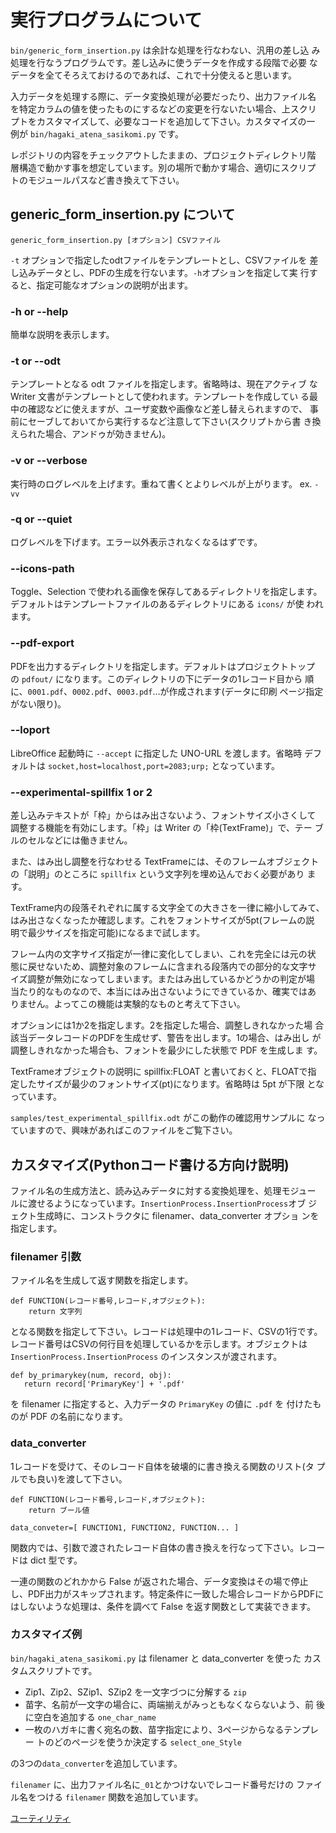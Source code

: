 # 実行プログラムについて

`bin/generic_form_insertion.py` は余計な処理を行なわない、汎用の差し込
み処理を行なうプログラムです。差し込みに使うデータを作成する段階で必要
なデータを全てそろえておけるのであれば、これで十分使えると思います。

入力データを処理する際に、データ変換処理が必要だったり、出力ファイル名
を特定カラムの値を使ったものにするなどの変更を行ないたい場合、上スクリ
プトをカスタマイズして、必要なコードを追加して下さい。カスタマイズの一
例が `bin/hagaki_atena_sasikomi.py` です。

レポジトリの内容をチェックアウトしたままの、プロジェクトディレクトリ階
層構造で動かす事を想定しています。別の場所で動かす場合、適切にスクリプ
トのモジュールパスなど書き換えて下さい。

## generic_form_insertion.py について

    generic_form_insertion.py [オプション] CSVファイル

`-t` オプションで指定したodtファイルをテンプレートとし、CSVファイルを
差し込みデータとし、PDFの生成を行ないます。`-h`オプションを指定して実
行すると、指定可能なオプションの説明が出ます。

### -h or --help

簡単な説明を表示します。

### -t or --odt

テンプレートとなる odt ファイルを指定します。省略時は、現在アクティブ
な Writer 文書がテンプレートとして使われます。テンプレートを作成してい
る最中の確認などに使えますが、ユーザ変数や画像など差し替えられますので、
事前にセーブしておいてから実行するなど注意して下さい(スクリプトから書
き換えられた場合、アンドゥが効きません)。

### -v or --verbose

実行時のログレベルを上げます。重ねて書くとよりレベルが上がります。
ex. `-vv`

### -q or --quiet

ログレベルを下げます。エラー以外表示されなくなるはずです。

### --icons-path

Toggle、Selection で使われる画像を保存してあるディレクトリを指定します。
デフォルトはテンプレートファイルのあるディレクトリにある `icons/` が使
われます。

### --pdf-export

PDFを出力するディレクトリを指定します。デフォルトはプロジェクトトップ
の `pdfout/` になります。このディレクトリの下にデータの1レコード目から
順に、`0001.pdf`、`0002.pdf`、`0003.pdf`…が作成されます(データに印刷
ページ指定がない限り)。

### --loport

LibreOffice 起動時に `--accept` に指定した UNO-URL を渡します。省略時
デフォルトは `socket,host=localhost,port=2083;urp;` となっています。

### --experimental-spillfix 1 or 2

差し込みテキストが「枠」からはみ出さないよう、フォントサイズ小さくして
調整する機能を有効にします。「枠」は Writer の「枠(TextFrame)」で、テー
ブルのセルなどには働きません。

また、はみ出し調整を行なわせる TextFrameには、そのフレームオブジェクト
の「説明」のところに `spillfix` という文字列を埋め込んでおく必要があり
ます。

TextFrame内の段落それぞれに属する文字全ての大きさを一律に縮小してみて、
はみ出さなくなったか確認します。これをフォントサイズが5pt(フレームの説
明で最少サイズを指定可能)になるまで試します。

フレーム内の文字サイズ指定が一律に変化してしまい、これを完全には元の状
態に戻せないため、調整対象のフレームに含まれる段落内での部分的な文字サ
イズ調整が無効になってしまいます。またはみ出しているかどうかの判定が場
当たり的なものなので、本当にはみ出さないようにできているか、確実ではあ
りません。よってこの機能は実験的なものと考えて下さい。

オプションには1か2を指定します。2を指定した場合、調整しきれなかった場
合該当データレコードのPDFを生成せず、警告を出します。1の場合、はみ出し
が調整しきれなかった場合も、フォントを最少にした状態で PDF を生成しま
す。

TextFrameオブジェクトの説明に spillfix:FLOAT と書いておくと、FLOATで指
定したサイズが最少のフォントサイズ(pt)になります。省略時は 5pt が下限
となっています。

`samples/test_experimental_spillfix.odt` がこの動作の確認用サンプルに
なっていますので、興味があればこのファイルをご覧下さい。

## カスタマイズ(Pythonコード書ける方向け説明)

ファイル名の生成方法と、読み込みデータに対する変換処理を、処理モジュー
ルに渡せるようになっています。`InsertionProcess.InsertionProcess`オブ
ジェクト生成時に、コンストラクタに filenamer、data_converter オプショ
ンを指定します。

### filenamer 引数

ファイル名を生成して返す関数を指定します。

    def FUNCTION(レコード番号,レコード,オブジェクト):
        return 文字列

となる関数を指定して下さい。レコードは処理中の1レコード、CSVの1行です。
レコード番号はCSVの何行目を処理しているかを示します。オブジェクトは
`InsertionProcess.InsertionProcess` のインスタンスが渡されます。

    def by_primarykey(num, record, obj):
       return record['PrimaryKey'] + '.pdf'


を filenamer に指定すると、入力データの `PrimaryKey` の値に `.pdf` を
付けたものが PDF の名前になります。

### data_converter

1レコードを受けて、そのレコード自体を破壊的に書き換える関数のリスト(タ
プルでも良い)を渡して下さい。

    def FUNCTION(レコード番号,レコード,オブジェクト):
        return ブール値

    data_conveter=[ FUNCTION1, FUNCTION2, FUNCTION... ]

関数内では、引数で渡されたレコード自体の書き換えを行なって下さい。レコー
ドは dict 型です。

一連の関数のどれかから False が返された場合、データ変換はその場で停止
し、PDF出力がスキップされます。特定条件に一致した場合レコードからPDFに
はしないような処理は、条件を調べて False を返す関数として実装できます。

### カスタマイズ例

`bin/hagaki_atena_sasikomi.py` は filenamer と data_converter を使った
カスタムスクリプトです。

 - Zip1、Zip2、SZip1、SZip2 を一文字づつに分解する `zip`
 - 苗字、名前が一文字の場合に、両端揃えがみっともなくならないよう、前
   後に空白を追加する `one_char_name`
 - 一枚のハガキに書く宛名の数、苗字指定により、3ページからなるテンプレー
   トのどのページを使うか決定する `select_one_Style`

の3つの`data_converter`を追加しています。

`filenamer` に、出力ファイル名に`_01`とかつけないでレコード番号だけの
ファイル名をつける `filenamer` 関数を追加しています。

[ユーティリティ](./04_utils.md)
